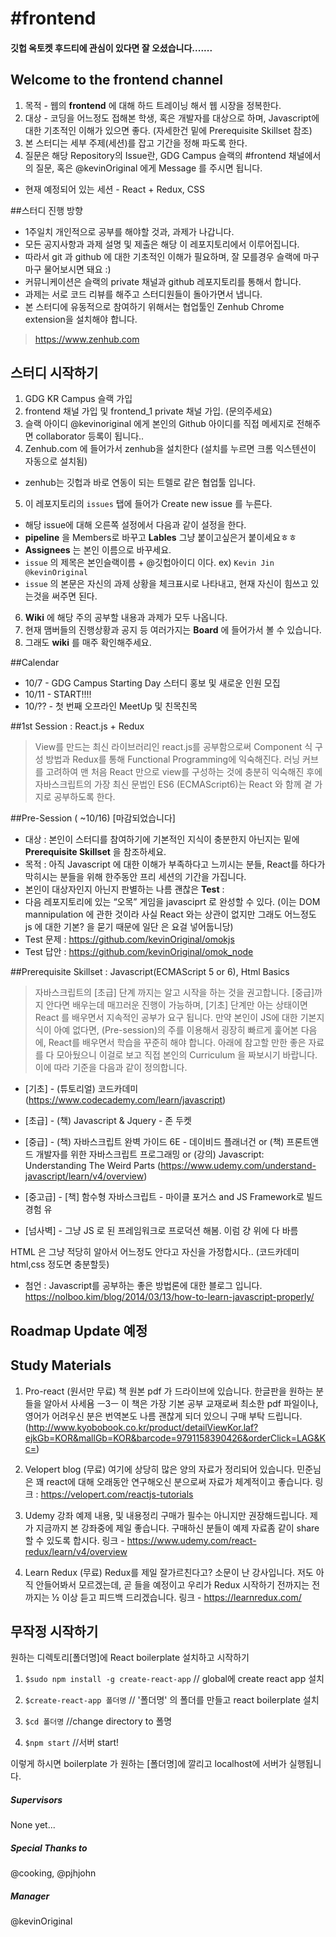 # #frontend

#### 깃헙 옥토켓 후드티에 관심이 있다면 잘 오셨습니다.......

## Welcome to the frontend channel
1. 목적 - 웹의 **frontend** 에 대해 하드 트레이닝 해서 웹 시장을 정복한다.
2. 대상 - 코딩을 어느정도 접해본 학생, 혹은 개발자를 대상으로 하며, Javascript에 대한 기초적인 이해가 있으면 좋다. (자세한건 밑에 Prerequisite Skillset 참조)
4. 본 스터디는 세부 주제(세션)를 잡고 기간을 정해 파도록 한다.
5. 질문은 해당 Repository의 Issue란, GDG Campus 슬랙의 #frontend 채널에서의 질문, 혹은 @kevinOriginal 에게 Message 를 주시면 됩니다.
 * 현재 예정되어 있는 세션 - React + Redux, CSS

##스터디 진행 방향
* 1주일치 개인적으로 공부를 해야할 것과, 과제가 나갑니다.
* 모든 공지사항과 과제 설명 및 제출은 해당 이 레포지토리에서 이루어집니다.
* 따라서 git 과 github 에 대한 기초적인 이해가 필요하며, 잘 모를경우 슬랙에 마구마구 물어보시면 돼요 :)
* 커뮤니케이션은 슬랙의 private 채널과 github 레포지토리를 통해서 합니다.
* 과제는 서로 코드 리뷰를 해주고 스터디원들이 돌아가면서 냅니다.
* 본 스터디에 유동적으로 참여하기 위해서는 협업툴인 Zenhub Chrome extension을 설치해야 합니다.
> https://www.zenhub.com

## 스터디 시작하기
1. GDG KR Campus 슬랙 가입
2. frontend 채널 가입 및 frontend_1 private 채널 가입. (문의주세요)
3. 슬랙 아이디 @kevinoriginal 에게 본인의 Github 아이디를 직접 메세지로 전해주면 collaborator 등록이 됩니다..
4. Zenhub.com 에 들어가서 zenhub을 설치한다 (설치를 누르면 크롬 익스텐션이 자동으로 설치됨)
 * zenhub는 깃헙과 바로 연동이 되는 트렐로 같은 협업툴 입니다.
5. 이 레포지토리의 ``issues`` 탭에 들어가 Create new issue 를 누른다.
 * 해당 issue에 대해 오른쪽 설정에서 다음과 같이 설정을 한다.
 * **pipeline** 을 Members로 바꾸고  **Lables** 그냥 붙이고싶은거 붙이세요ㅎㅎ
 * **Assignees** 는 본인 이름으로 바꾸세요.
 * ``issue`` 의 제목은 본인슬랙이름 + @깃헙아이디 이다. ex) ``Kevin Jin @kevinOriginal``
 * ``issue`` 의 본문은 자신의 과제 상황을 체크표시로 나타내고, 현재 자신이 힘쓰고 있는것을 써주면 된다.

6. **Wiki** 에 해당 주의 공부할 내용과 과제가 모두 나옵니다.
7. 현재 맴버들의 진행상황과 공지 등 여러가지는 **Board** 에 들어가서 볼 수 있습니다.
8. 그래도 **wiki** 를 매주 확인해주세요.


##Calendar
- 10/7 - GDG Campus Starting Day 스터디 홍보 및 새로운 인원 모집
- 10/11 - START!!!!
- 10/?? - 첫 번째 오프라인 MeetUp 및 친목친목


##1st Session : React.js + Redux
> View를 만드는 최신 라이브러리인 react.js를 공부함으로써 Component 식 구성 방법과 Redux를 통해 Functional Programming에 익숙해진다.
 러닝 커브를 고려하여 맨 처음 React 만으로 view를 구성하는 것에 충분히 익숙해진 후에
 자바스크립트의 가장 최신 문법인 ES6 (ECMAScript6)는 React 와 함께 곁 가지로  공부하도록 한다.



##Pre-Session ( ~10/16) [마감되었습니다]
* 대상 : 본인이 스터디를 참여하기에 기본적인 지식이 충분한지 아닌지는 밑에 **Prerequisite Skillset** 을 참조하세요.
* 목적 : 아직 Javascript 에 대한 이해가 부족하다고 느끼시는 분들, React를 하다가 막히시는 분들을 위해 한주동안 프리 세션의 기간을 가집니다.
* 본인이 대상자인지 아닌지 판별하는 나름 괜찮은 **Test** :
* 다음 레포지토리에 있는 “오목” 게임을 javasciprt 로 완성할 수 있다. (이는 DOM mannipulation 에 관한 것이라 사실 React 와는 상관이 없지만 그래도 어느정도 js 에 대한 기본? 을 묻기 때문에 일단 은 요걸 넣어둡니당)
* Test 문제 : https://github.com/kevinOriginal/omokjs
* Test 답안 : https://github.com/kevinOriginal/omok_node



##Prerequisite Skillset : Javascript(ECMAScript 5 or 6), Html Basics
> 자바스크립트의 [초급] 단계 까지는 알고 시작을 하는 것을 권고합니다.
[중급]까지 안다면 배우는데 매끄러운 진행이 가능하며, [기초] 단계만 아는 상태이면 React 를 배우면서 지속적인 공부가 요구 됩니다. 만약 본인이 JS에 대한 기본지식이 아예 없다면, (Pre-session)의 주를 이용해서 굉장히 빠르게 훑어본 다음에, React를 배우면서 학습을 꾸준히 해야 합니다. 아래에 참고할 만한 좋은 자료를 다 모아뒀으니 이걸로 보고 직접 본인의 Curriculum 을 짜보시기 바랍니다.
이에 따라 기준을 다음과 같이 정의합니다.

 * [기초] - (튜토리얼) 코드카데미(https://www.codecademy.com/learn/javascript)
 * [초급] - (책) Javascript & Jquery - 존 두켓
 * [중급] - (책) 자바스크립트 완벽 가이드 6E - 데이비드 플래너건
             or (책) 프론트앤드 개발자를 위한 자바스크립트 프로그래밍
             or (강의) Javascript: Understanding The Weird Parts
	  (https://www.udemy.com/understand-javascript/learn/v4/overview)

 * [중고급] - [책] 함수형 자바스크립트 - 마이클 포거스
 	      and JS Framework로 빌드 경험 유
 * [넘사벽] - 그냥 JS 로 된 프레임워크로 프로덕션 해봄. 이럼 걍 위에 다 바름

HTML 은 그냥 적당히 알아서 어느정도 안다고 자신을 가정합시다..
(코드카데미 html,css 정도면 충분할듯)


* 첨언 : Javascript를 공부하는 좋은 방법론에 대한 블로그 입니다.
https://nolboo.kim/blog/2014/03/13/how-to-learn-javascript-properly/


## Roadmap Update 예정



## Study Materials
1. Pro-react (원서만 무료)
책 원본 pdf 가 드라이브에 있습니다. 한글판을 원하는 분들을 알아서 사세욤 ㅡ3ㅡ
이 책은 가장 기본 공부 교재로써 최소한 pdf 파일이나, 영어가 어려우신 분은
번역본도 나름 괜찮게 되더 있으니 구매 부탁 드립니다. (http://www.kyobobook.co.kr/product/detailViewKor.laf?ejkGb=KOR&mallGb=KOR&barcode=9791158390426&orderClick=LAG&Kc=)

2. Velopert blog (무료)
여기에 상당히 많은 양의 자료가 정리되어 있습니다. 민준님은 꽤 react에 대해 오래동안 연구해오신 분으로써 자료가 체계적이고 좋습니다.
링크 :  https://velopert.com/reactjs-tutorials

3. Udemy 강좌 예제 내용, 및 내용정리
구매가 필수는 아니지만 권장해드립니다. 제가 지금까지 본 강좌중에 제일 좋습니다. 구매하신 분들이 예제 자료좀 같이 share 할 수 있도록 합시다.
링크 -  https://www.udemy.com/react-redux/learn/v4/overview

4. Learn Redux (무료)
Redux를 제일 잘가르친다고? 소문이 난 강사입니다. 저도 아직 안들어봐서 모르겠는데, 곧 들을 예정이고 우리가 Redux 시작하기 전까지는 전까지는 ½ 이상 듣고 피드백 드리겠습니다.
링크 - https://learnredux.com/


## 무작정 시작하기
원하는 디렉토리[폴더명]에 React boilerplate 설치하고 시작하기

1. `$sudo npm install -g create-react-app` // global에 create react app 설치

2. `$create-react-app 폴더명` // '폴더명' 의 폴더를 만들고 react boilerplate 설치

3. `$cd 폴더명` //change directory to 폴명

4. `$npm start` //서버 start!

이렇게 하시면 boilerplate 가 원하는 [폴더명]에 깔리고 localhost에 서버가 실행됩니다.


##### Supervisors
None yet...


##### Special Thanks to
@cooking, @pjhjohn

##### Manager
@kevinOriginal
